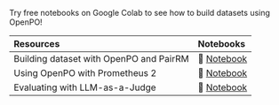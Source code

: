 Try free notebooks on Google Colab to see how to build datasets using OpenPO!


| Resources | Notebooks |
|:----------|:----------|
| Building dataset with OpenPO and PairRM  | 📔 [Notebook](https://colab.research.google.com/drive/1G1T-vOTXjIXuRX3h9OlqgnE04-6IpwIf?usp=sharing) |
| Using OpenPO with Prometheus 2 | 📔 [Notebook](https://colab.research.google.com/drive/1dro0jX1MOfSg0srfjA_DZyeWIWKOuJn2?usp=sharing) |
| Evaluating with LLM-as-a-Judge| 📔 [Notebook](https://colab.research.google.com/drive/1_QrmejW2Ym8yzP5RLJbLpVNA_FsEt2ZG?usp=sharing) |
